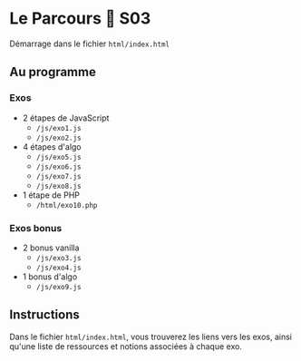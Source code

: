 # Le Parcours :muscle: S03

Démarrage dans le fichier `html/index.html`

## Au programme

### Exos

- 2 étapes de JavaScript
  - `/js/exo1.js`
  - `/js/exo2.js`
- 4 étapes d'algo
  - `/js/exo5.js`
  - `/js/exo6.js`
  - `/js/exo7.js`
  - `/js/exo8.js`
- 1 étape de PHP
  - `/html/exo10.php`

### Exos bonus

- 2 bonus vanilla
  - `/js/exo3.js`
  - `/js/exo4.js`
- 1 bonus d'algo
  - `/js/exo9.js`

## Instructions

Dans le fichier `html/index.html`, vous trouverez les liens vers les exos, ainsi qu'une liste de ressources et notions associées à chaque exo.
